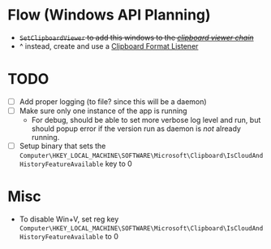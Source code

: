 # Flow (Windows API Planning)

- ~~`SetClipboardViewer` to add this windows to the [_clipboard viewer chain_](https://learn.microsoft.com/en-us/windows/win32/dataxchg/about-the-clipboard#clipboard-viewers)~~
- ^ instead, create and use a [Clipboard Format Listener](https://learn.microsoft.com/en-us/windows/win32/dataxchg/using-the-clipboard#creating-a-clipboard-format-listener)

# TODO
- [ ] Add proper logging (to file? since this will be a daemon)
- [ ] Make sure only one instance of the app is running
    - For debug, should be able to set more verbose log level and run, but should popup error if the version run as daemon is _not_ already running.
- [ ] Setup binary that sets the `Computer\HKEY_LOCAL_MACHINE\SOFTWARE\Microsoft\Clipboard\IsCloudAndHistoryFeatureAvailable` key to 0

# Misc
- To disable Win+V, set reg key `Computer\HKEY_LOCAL_MACHINE\SOFTWARE\Microsoft\Clipboard\IsCloudAndHistoryFeatureAvailable` to 0
